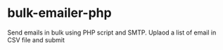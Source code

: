 # bulk-emailer-php
Send emails in bulk using PHP script and SMTP. Uplaod a list of email in CSV file and submit
